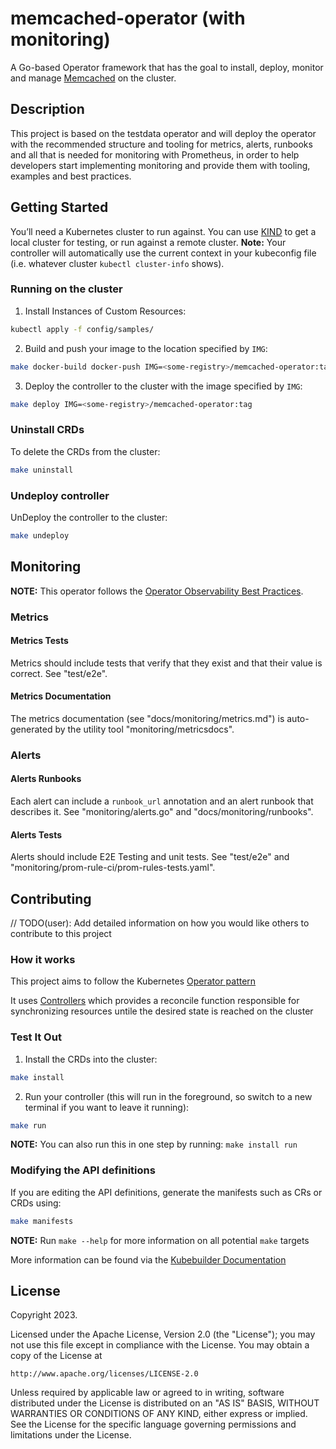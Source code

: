 # memcached-operator (with monitoring)
A Go-based Operator framework that has the goal to install, deploy, monitor and manage [Memcached](https://hub.docker.com/_/memcached) on the cluster.

## Description
This project is based on the testdata operator and will deploy the operator with the recommended structure and tooling for metrics, alerts, runbooks and all that is needed for monitoring with Prometheus, in order to help developers start implementing monitoring and provide them with tooling, examples and best practices.

## Getting Started
You’ll need a Kubernetes cluster to run against. You can use [KIND](https://sigs.k8s.io/kind) to get a local cluster for testing, or run against a remote cluster.
**Note:** Your controller will automatically use the current context in your kubeconfig file (i.e. whatever cluster `kubectl cluster-info` shows).

### Running on the cluster
1. Install Instances of Custom Resources:

```sh
kubectl apply -f config/samples/
```

2. Build and push your image to the location specified by `IMG`:
	
```sh
make docker-build docker-push IMG=<some-registry>/memcached-operator:tag
```
	
3. Deploy the controller to the cluster with the image specified by `IMG`:

```sh
make deploy IMG=<some-registry>/memcached-operator:tag
```

### Uninstall CRDs
To delete the CRDs from the cluster:

```sh
make uninstall
```

### Undeploy controller
UnDeploy the controller to the cluster:

```sh
make undeploy
```

## Monitoring
**NOTE:** This operator follows the [Operator Observability Best Practices](https://sdk.operatorframework.io/docs/best-practices/observability-best-practices/).

### Metrics
#### Metrics Tests
Metrics should include tests that verify that they exist and that their value is correct. See "test/e2e".
#### Metrics Documentation
The metrics documentation (see "docs/monitoring/metrics.md") is auto-generated by the utility tool "monitoring/metricsdocs".

### Alerts
#### Alerts Runbooks
Each alert can include a `runbook_url` annotation and an alert runbook that describes it. See "monitoring/alerts.go" and "docs/monitoring/runbooks".
#### Alerts Tests
Alerts should include E2E Testing and unit tests. See "test/e2e" and "monitoring/prom-rule-ci/prom-rules-tests.yaml".

## Contributing
// TODO(user): Add detailed information on how you would like others to contribute to this project

### How it works
This project aims to follow the Kubernetes [Operator pattern](https://kubernetes.io/docs/concepts/extend-kubernetes/operator/)

It uses [Controllers](https://kubernetes.io/docs/concepts/architecture/controller/) 
which provides a reconcile function responsible for synchronizing resources untile the desired state is reached on the cluster 

### Test It Out
1. Install the CRDs into the cluster:

```sh
make install
```

2. Run your controller (this will run in the foreground, so switch to a new terminal if you want to leave it running):

```sh
make run
```

**NOTE:** You can also run this in one step by running: `make install run`

### Modifying the API definitions
If you are editing the API definitions, generate the manifests such as CRs or CRDs using:

```sh
make manifests
```

**NOTE:** Run `make --help` for more information on all potential `make` targets

More information can be found via the [Kubebuilder Documentation](https://book.kubebuilder.io/introduction.html)

## License

Copyright 2023.

Licensed under the Apache License, Version 2.0 (the "License");
you may not use this file except in compliance with the License.
You may obtain a copy of the License at

    http://www.apache.org/licenses/LICENSE-2.0

Unless required by applicable law or agreed to in writing, software
distributed under the License is distributed on an "AS IS" BASIS,
WITHOUT WARRANTIES OR CONDITIONS OF ANY KIND, either express or implied.
See the License for the specific language governing permissions and
limitations under the License.

